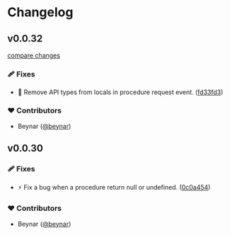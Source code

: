 # Changelog

## v0.0.32

[compare changes](https://github.com/beynar/svelte-rpc/compare/v0.0.31...v0.0.32)

### 🩹 Fixes

- 🐛 Remove API types from locals in procedure request event. ([fd33fd3](https://github.com/beynar/svelte-rpc/commit/fd33fd3))

### ❤️ Contributors

- Beynar ([@beynar](http://github.com/beynar))

## v0.0.30

### 🩹 Fixes

- ⚡️ Fix a bug when a procedure return null or undefined. ([0c0a454](https://github.com/beynar/svelte-rpc/commit/0c0a454))

### ❤️ Contributors

- Beynar ([@beynar](http://github.com/beynar))
